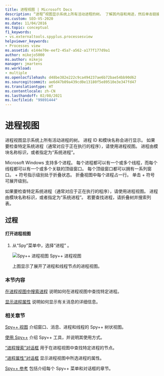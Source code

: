 ```yaml
---
title: 进程视图 | Microsoft Docs
description: “进程”视图显示系统上所有活动进程的树。 了解其内容和用途，然后单击链接以获取其他信息。
ms.custom: SEO-VS-2020
ms.date: 11/04/2016
ms.topic: conceptual
f1_keywords:
- vs.externaltools.spyplus.processesview
helpviewer_keywords:
- Processes view
ms.assetid: e144e70e-eef2-45a7-a562-a177f177d9a1
author: mikejo5000
ms.author: mikejo
manager: jmartens
ms.workload:
- multiple
ms.openlocfilehash: d48be382e222c9ca494237ae6b72bae54bb90d62
ms.sourcegitcommit: ae6d47b09a439cd0e13180f5e89510e3e347fd47
ms.translationtype: HT
ms.contentlocale: zh-CN
ms.lasthandoff: 02/08/2021
ms.locfileid: "99891444"
---
```

# <a name="processes-view"></a>进程视图
进程视图显示系统上所有活动进程的树。 进程 ID 和模块名称会进行显示。 如果要检查特定系统进程（通常对应于正在执行的程序），请使用进程视图。 进程由模块名称标识，或者指定为“系统进程”。

 Microsoft Windows 支持多个进程。 每个进程都可以有一个或多个线程，而每个线程都可以有一个或多个关联的顶级窗口。 每个顶级窗口都可以拥有一系列窗口。 \+ 符号指示级别处于折叠状态。 折叠视图中每个进程占一行。 单击 + 符号可展开级别。

 如果要检查特定系统进程（通常对应于正在执行的程序），请使用进程视图。 进程由模块名称标识，或者指定为“系统进程”。 若要查找进程，请折叠树并搜索列表。

## <a name="procedures"></a>过程

#### <a name="to-open-the-processes-view"></a>打开进程视图

1. 从“Spy”菜单中，选择“进程” 。

   ![Spy++ 进程视图](../debugger/media/spy--_processes.png "Spy++_Processes") Spy++ 进程视图

   上图显示了展开了进程和线程节点的进程视图。

### <a name="in-this-section"></a>本节内容
 [在进程视图中搜索进程](../debugger/how-to-search-for-a-process-in-processes-view.md) 说明如何在进程视图中查找特定进程。

 [显示进程属性](../debugger/how-to-display-process-properties.md) 说明如何显示有关消息的详细信息。

### <a name="related-sections"></a>相关章节
 [Spy++ 视图](../debugger/spy-increment-views.md) 介绍窗口、消息、进程和线程的 Spy++ 树状视图。

 [使用 Spy++](../debugger/using-spy-increment.md) 介绍 Spy++ 工具，并说明其使用方式。

 [“进程搜索”对话框](../debugger/process-search-dialog-box.md) 用于在进程视图中查找特定进程的节点。

 [“进程属性”对话框](../debugger/process-properties-dialog-box.md) 显示进程视图中所选进程的属性。

 [Spy++ 参考](../debugger/spy-increment-reference.md) 包括介绍每个 Spy++ 菜单和对话框的章节。